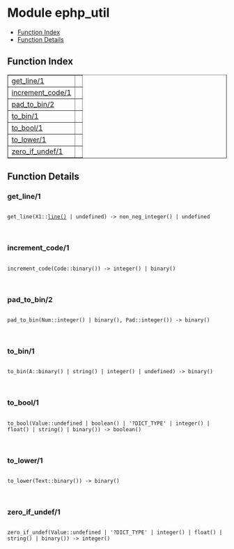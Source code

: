 

# Module ephp_util #
* [Function Index](#index)
* [Function Details](#functions)


<a name="index"></a>

## Function Index ##


<table width="100%" border="1" cellspacing="0" cellpadding="2" summary="function index"><tr><td valign="top"><a href="#get_line-1">get_line/1</a></td><td></td></tr><tr><td valign="top"><a href="#increment_code-1">increment_code/1</a></td><td></td></tr><tr><td valign="top"><a href="#pad_to_bin-2">pad_to_bin/2</a></td><td></td></tr><tr><td valign="top"><a href="#to_bin-1">to_bin/1</a></td><td></td></tr><tr><td valign="top"><a href="#to_bool-1">to_bool/1</a></td><td></td></tr><tr><td valign="top"><a href="#to_lower-1">to_lower/1</a></td><td></td></tr><tr><td valign="top"><a href="#zero_if_undef-1">zero_if_undef/1</a></td><td></td></tr></table>


<a name="functions"></a>

## Function Details ##

<a name="get_line-1"></a>

### get_line/1 ###


<pre><code>
get_line(X1::<a href="#type-line">line()</a> | undefined) -&gt; non_neg_integer() | undefined
</code></pre>
<br />


<a name="increment_code-1"></a>

### increment_code/1 ###


<pre><code>
increment_code(Code::binary()) -&gt; integer() | binary()
</code></pre>
<br />


<a name="pad_to_bin-2"></a>

### pad_to_bin/2 ###


<pre><code>
pad_to_bin(Num::integer() | binary(), Pad::integer()) -&gt; binary()
</code></pre>
<br />


<a name="to_bin-1"></a>

### to_bin/1 ###


<pre><code>
to_bin(A::binary() | string() | integer() | undefined) -&gt; binary()
</code></pre>
<br />


<a name="to_bool-1"></a>

### to_bool/1 ###


<pre><code>
to_bool(Value::undefined | boolean() | '?DICT_TYPE' | integer() | float() | string() | binary()) -&gt; boolean()
</code></pre>
<br />


<a name="to_lower-1"></a>

### to_lower/1 ###


<pre><code>
to_lower(Text::binary()) -&gt; binary()
</code></pre>
<br />


<a name="zero_if_undef-1"></a>

### zero_if_undef/1 ###


<pre><code>
zero_if_undef(Value::undefined | '?DICT_TYPE' | integer() | float() | string() | binary()) -&gt; integer()
</code></pre>
<br />


